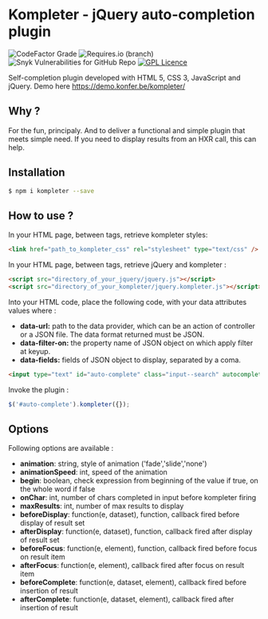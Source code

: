 # Kompleter - jQuery auto-completion plugin

![CodeFactor Grade](https://img.shields.io/codefactor/grade/github/konfer-be/kompleter/master)
![Requires.io (branch)](https://img.shields.io/requires/github/konfer-be/kompleter/master)
![Snyk Vulnerabilities for GitHub Repo](https://img.shields.io/snyk/vulnerabilities/github/konfer-be/kompleter)
[![GPL Licence](https://badges.frapsoft.com/os/gpl/gpl.svg?v=103)](https://github.com/konfer-be/kompleter/blob/master/LICENSE)

Self-completion plugin developed with HTML 5, CSS 3, JavaScript and jQuery. Demo here https://demo.konfer.be/kompleter/
        
## Why ?

For the fun, principaly. And to deliver a functional and simple plugin that meets simple need. If you need to display results from an HXR call, this can help.

## Installation

``` bash 
$ npm i kompleter --save
```

## How to use ?

In your HTML page, between <head> tags, retrieve kompleter styles:

``` html 
<link href="path_to_kompleter_css" rel="stylesheet" type="text/css" />
```

In your HTML page, between <head> tags, retrieve jQuery and kompleter :

``` html 
<script src="directory_of_your_jquery/jquery.js"></script>
<script src="directory_of_your_kompleter/jquery.kompleter.js"></script>
```

Into your HTML code, place the following code, with your data attributes values where :

* **data-url:** path to the data provider, which can be an action of controller or a JSON file. The data format returned must be JSON.</li>
* **data-filter-on:** the property name of JSON object on which apply filter at keyup.
* **data-fields:** fields of JSON object to display, separated by a coma.

``` html 
<input type="text" id="auto-complete" class="input--search" autocomplete="off" placeholder="Enter a city name ..." data-url="" data-filter-on="" data-fields="" />
```
 
Invoke the plugin :

``` javascript
$('#auto-complete').kompleter({});
```

## Options

Following options are available :

* **animation**: string, style of animation ('fade','slide','none')
* **animationSpeed**: int, speed of the animation
* **begin**: boolean, check expression from beginning of the value if true, on the whole word if false
* **onChar**: int, number of chars completed in input before kompleter firing
* **maxResults**: int, number of max results to display
* **beforeDisplay**: function(e, dataset), function, callback fired before display of result set
* **afterDisplay**: function(e, dataset), function, callback fired after display of result set
* **beforeFocus**: function(e, element), function, callback fired before focus on result item
* **afterFocus**: function(e, element), callback fired after focus on result item
* **beforeComplete**: function(e, dataset, element), callback fired before insertion of result
* **afterComplete**: function(e, dataset, element), callback fired after insertion of result